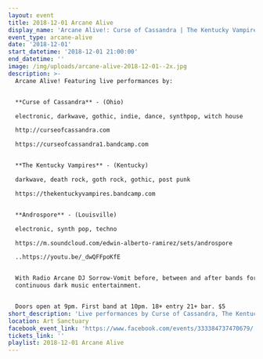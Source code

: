 ```yaml
---
layout: event
title: 2018-12-01 Arcane Alive
display_name: 'Arcane Alive!: Curse of Cassandra | The Kentucky Vampires | Androspore'
event_type: arcane-alive
date: '2018-12-01'
start_datetime: '2018-12-01 21:00:00'
end_datetime: ''
image: /img/uploads/arcane-alive-2018-12-01--2x.jpg
description: >-
  Arcane Alive! Featuring live performances by:


  **Curse of Cassandra** - (Ohio)

  electronic, darkwave, gothic, indie, dance, synthpop, witch house

  http://curseofcassandra.com

  https://curseofcassandra1.bandcamp.com


  **The Kentucky Vampires** - (Kentucky)

  darkwave, death rock, goth rock, gothic, post punk

  https://thekentuckyvampires.bandcamp.com


  **Androspore** - (Louisville)

  electronic, synth pop, techno

  https://m.soundcloud.com/edwin-alberto-ramirez/sets/androspore

  ..https://youtu.be/_dwQFFpoKfE


  With Radio Arcane DJ Sorrow-Vomit before, between and after bands for
  continuous dark music entertainment.


  Doors open at 9pm. First band at 10pm. 18+ entry 21+ bar. $5
short_description: 'Live performances by Curse of Cassandra, The Kentucky Vampires, and AndrOspore'
location: Art Sanctuary
facebook_event_link: 'https://www.facebook.com/events/333384737470679/'
tickets_link: ''
playlist: 2018-12-01 Arcane Alive
---
```


